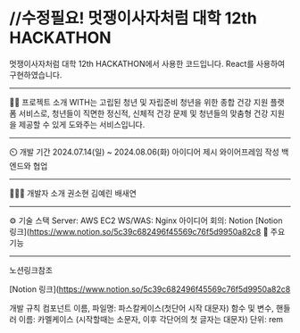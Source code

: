 //수정필요!
멋쟁이사자처럼 대학 12th HACKATHON
=============
멋쟁이사자처럼 대학 12th HACKATHON에서 사용한 코드입니다. React를 사용하여 구현하였습니다.
* * *
👨‍🏫 프로젝트 소개
WITH는 고립된 청년 및 자립준비 청년을 위한 종합 건강 지원 플랫폼 서비스로, 청년들이 직면한 정신적, 신체적 건강 문제 및 청년들의 맞춤형 건강 지원을 제공할 수 있게 도와주는 서비스입니다.
* * *
⏲️ 개발 기간
2024.07.14(일) ~ 2024.08.06(화)
아이디어 제시
와이어프레임 작성
백엔드와 협업
* * *
🧑‍🤝‍🧑 개발자 소개
권소현
김예린
배새연
* * *
⚙️ 기술 스택
Server: AWS EC2
WS/WAS: Nginx
아이디어 회의: Notion
[Notion 링크](https://www.notion.so/5c39c682496f45569c76f5d9950a82c8
📌 주요 기능
* * *
노션링크참조

[Notion 링크](https://www.notion.so/5c39c682496f45569c76f5d9950a82c8







개발 규칙
컴포넌트 이름, 파일명: 파스칼케이스(첫단어 시작 대문자)
함수 및 변수, 핸들러 이름: 카멜케이스 (시작할때는 소문자, 이후 각단어의 첫 글자는 대문자)
단위: rem

